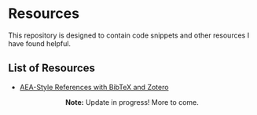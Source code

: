 # Resources
This repository is designed to contain code snippets and other resources I have found helpful.

## List of Resources
* [AEA-Style References with BibTeX and Zotero](bibtex/aea-bibtex.md)

<aside class="notice" align="center">
  <b>Note:</b> Update in progress! More to come.
</aside>
